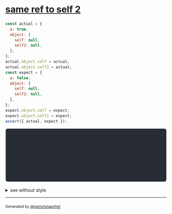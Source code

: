 # [same ref to self 2](../../ref.test.js#L43)

```js
const actual = {
  a: true,
  object: {
    self: null,
    self2: null,
  },
};
actual.object.self = actual;
actual.object.self2 = actual;
const expect = {
  a: false,
  object: {
    self: null,
    self2: null,
  },
};
expect.object.self = expect;
expect.object.self2 = expect;
assert({ actual, expect });
```

![img](throw.svg)

<details>
  <summary>see without style</summary>

```console
AssertionError: actual and expect are different

actual: {
  a: true,
  object: { self: actual, self2: actual },
}
expect: {
  a: false,
  object: { self: expect, self2: expect },
}
```

</details>

---
<sub>
  Generated by <a href="https://github.com/jsenv/core/tree/main/packages/independent/snapshot">@jsenv/snapshot</a>
</sub>